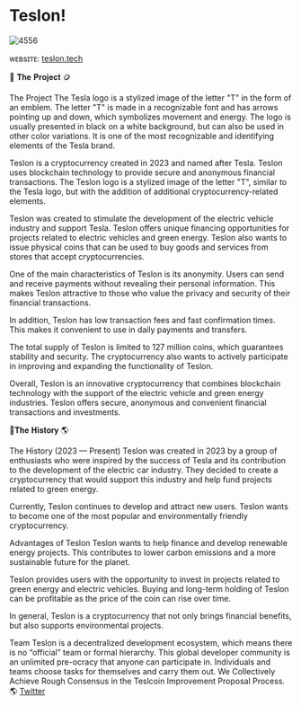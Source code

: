 # Teslon!
![4556](https://github.com/Teslonnet/Teslon/assets/142211890/bd28533d-91b6-4c7c-9e05-8b15082ff9a6)


ᴡᴇʙsɪᴛᴇ: [teslon.tech](https://teslon.tech)


 🔗 𝐓𝐡𝐞 𝐏𝐫𝐨𝐣𝐞𝐜𝐭 🪙

The Project
The Tesla logo is a stylized image of the letter "T" in the form of an emblem. The letter "T" is made in a recognizable font and has arrows pointing up and down, which symbolizes movement and energy. The logo is usually presented in black on a white background, but can also be used in other color variations. It is one of the most recognizable and identifying elements of the Tesla brand.

Teslon is a cryptocurrency created in 2023 and named after Tesla. Teslon uses blockchain technology to provide secure and anonymous financial transactions. The Teslon logo is a stylized image of the letter "T", similar to the Tesla logo, but with the addition of additional cryptocurrency-related elements.

Teslon was created to stimulate the development of the electric vehicle industry and support Tesla. Teslon offers unique financing opportunities for projects related to electric vehicles and green energy. Teslon also wants to issue physical coins that can be used to buy goods and services from stores that accept cryptocurrencies.

One of the main characteristics of Teslon is its anonymity. Users can send and receive payments without revealing their personal information. This makes Teslon attractive to those who value the privacy and security of their financial transactions.

In addition, Teslon has low transaction fees and fast confirmation times. This makes it convenient to use in daily payments and transfers.

The total supply of Teslon is limited to 127 million coins, which guarantees stability and security. The cryptocurrency also wants to actively participate in improving and expanding the functionality of Teslon.

Overall, Teslon is an innovative cryptocurrency that combines blockchain technology with the support of the electric vehicle and green energy industries. Teslon offers secure, anonymous and convenient financial transactions and investments.

🔗𝐓𝐡𝐞 𝐇𝐢𝐬𝐭𝐨𝐫𝐲 🌎

The History (2023 — Present)
Teslon was created in 2023 by a group of enthusiasts who were inspired by the success of Tesla and its contribution to the development of the electric car industry. They decided to create a cryptocurrency that would support this industry and help fund projects related to green energy.

Currently, Teslon continues to develop and attract new users. Teslon wants to become one of the most popular and environmentally friendly cryptocurrency.

Advantages of Teslon
Teslon wants to help finance and develop renewable energy projects. This contributes to lower carbon emissions and a more sustainable future for the planet.

Teslon provides users with the opportunity to invest in projects related to green energy and electric vehicles. Buying and long-term holding of Teslon can be profitable as the price of the coin can rise over time.

In general, Teslon is a cryptocurrency that not only brings financial benefits, but also supports environmental projects.


Team
Teslon is a decentralized development ecosystem, which means there is no “official” team or formal hierarchy. This global developer community is an unlimited pre-ocracy that anyone can participate in. Individuals and teams choose tasks for themselves and carry them out. We Collectively Achieve Rough Consensus in the Teslcoin Improvement Proposal Process. 🌎 [Twitter](https://twitter.com/Teslonnet?t=GW96tSvIKyWb3Vca8NxW-w&s=09)


